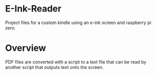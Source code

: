 # E-Ink-Reader

Project files for a custom kindle using an e-ink screen and raspberry pi zero.

# Overview

PDF files are converted with a script to a text file that can be read by another
script that outputs
text onto the screen.
